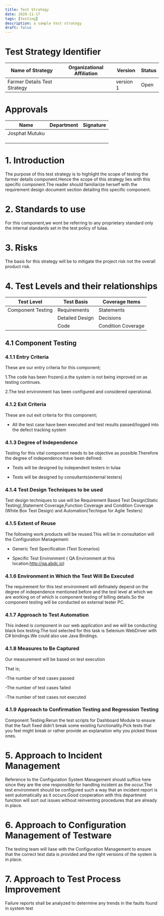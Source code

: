 ```yaml
---
title: Test Strategy
date: 2020-11-17
tags: [testing]
description: a sample test strategy
draft: false
---
```


# Test Strategy Identifier

| **Name of Strategy**         | **Organizational Affiliation** | **Version** | **Status** |
|------------------------------|--------------------------------|-------------|------------|
| Farmer Details Test Strategy |                                | version 1   | Open       |

# Approvals

| **Name**       | **Department** | **Signature** |
|----------------|----------------|---------------|
| Josphat Mutuku |                |               |
|                |                |               |
|                |                |               |
|                |                |               |

# 1. Introduction

The purpose of this test strategy is to highlight the scope of testing the
farmer details component.Hence the scope of this strategy lies with this
specific component.The reader should familiarize herself with the requirement
design document section detailing this specific component.

# 2. Standards to use

For this component,we wont be referring to any proprietary standard only the
internal standards set in the test policy of tulaa.

# 3. Risks

The basis for this strategy will be to mitigate the project risk not the overall
product risk.

# 4. Test Levels and their relationships

| **Test Level**    | **Test Basis**  | **Coverage Items** |
|-------------------|-----------------|--------------------|
| Component Testing | Requirements    | Statements         |
|                   | Detailed Design | Decisions          |
|                   | Code            | Condition Coverage |

## 4.1 Component Testing

### 4.1.1 Entry Criteria

These are our entry criteria for this component;

1.The code has been frozen(i.e.the system is not being improved on as testing
continues.

2.The test environment has been configured and considered operational.

### 4.1.2 Exit Criteria

These are out exit criteria for this component;

-   All the test case have been executed and test results passed/logged into the
    defect tracking system

### 4.1.3 Degree of Independence

Testing for this vital component needs to be objective as possible.Therefore the
degree of independence have been defined:

-   Tests will be designed by independent testers in tulaa

-   Tests will be designed by consultants(external testers)

### 4.1.4 Test Design Techniques to be used

Test design techniques to use will be Requirement Based Test Design(Static
Testing),Statement Coverage,Function Coverage and Condition Coverage (White Box
Test Design) and Automation(Techique for Agile Testers)

### 4.1.5 Extent of Reuse

The following work products will be reused.This will be in consultation will the
Configuration Management:

-   Generic Test Specification (Test Scenarios)

-   Specific Test Environment ( QA Environment at this
    location:http://qa.abdc.io)

### 4.1.6 Environment in Which the Test Will Be Executed

The requirement for this test environment will definately depend on the degree
of independence mentioned before and the test level at which we are working on
of which is component testing of billing details.So the component testing will
be conducted on external tester PC.

### 4.1.7 Approach to Test Automation

This indeed is component in our web application and we will be conducting black
box testing.The tool selected for this task is Selenium WebDriver with C\#
bindings.We could also use Java Bindings.

### 4.1.8 Measures to Be Captured

Our measurement will be based on test execution

That is;

\-The number of test cases passed

\-The number of test cases failed

\-The number of test cases not executed

### 4.1.9 Approach to Confirmation Testing and Regression Testing

Component Testing:Rerun the test scripts for Dashboard Module to ensure that the
fault fixed didn’t break some existing functionality.Pick tests that you feel
might break or rather provide an explanation why you picked those ones.

# 5. Approach to Incident Management

Reference to the Configuration System Management should suffice here since they
are the one responsible for handling incident as the occur.The test environment
should be configured such a way that an incident report is sent automatically as
it occurs.Good cooperation with this department function will sort out issues
without reinventing procedures that are already in place.

# 6. Approach to Configuration Management of Testware

The testing team will liase with the Configuration Management to ensure that the
correct test data is provided and the right versions of the system is in place.

# 7. Approach to Test Process Improvement

Failure reports shall be analyzed to determine any trends in the faults found in
system test
